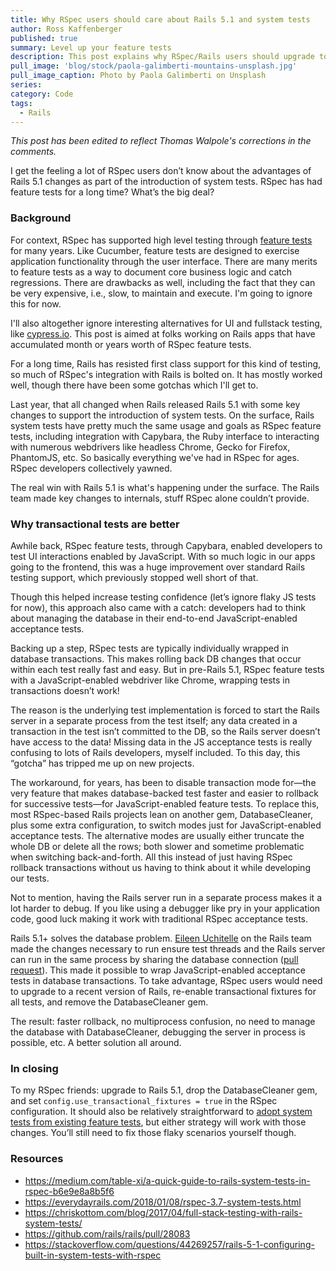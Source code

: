 ```yaml
---
title: Why RSpec users should care about Rails 5.1 and system tests
author: Ross Kaffenberger
published: true
summary: Level up your feature tests
description: This post explains why RSpec/Rails users should upgrade to Rails 5.1 and drop the DatabaseCleaner gem for JavaScript-enabled acceptance tests.
pull_image: 'blog/stock/paola-galimberti-mountains-unsplash.jpg'
pull_image_caption: Photo by Paola Galimberti on Unsplash
series:
category: Code
tags:
  - Rails
---
```


*This post has been edited to reflect Thomas Walpole's corrections in the comments.*

I get the feeling a lot of RSpec users don’t know about the advantages of Rails 5.1 changes as part of the introduction of system tests. RSpec has had feature tests for a long time? What’s the big deal?

### Background

For context, RSpec has supported high level testing through [feature tests](https://relishapp.com/rspec/rspec-rails/docs/feature-specs/feature-spec) for many years. Like Cucumber, feature tests are designed to exercise application functionality through the user interface. There are many merits to feature tests as a way to document core business logic and catch regressions. There are drawbacks as well, including the fact that they can be very expensive, i.e., slow, to maintain and execute. I'm going to ignore this for now.

I'll also altogether ignore interesting alternatives for UI and fullstack testing, like [cypress.io](https://www.cypress.io/). This post is aimed at folks working on Rails apps that have accumulated month or years worth of RSpec feature tests.

For a long time, Rails has resisted first class support for this kind of testing, so much of RSpec's integration with Rails is bolted on. It has mostly worked well, though there have been some gotchas which I'll get to.

Last year, that all changed when Rails released Rails 5.1 with some key changes to support the introduction of system tests. On the surface, Rails system tests have pretty much the same usage and goals as RSpec feature tests, including integration with Capybara, the Ruby interface to interacting with numerous webdrivers like headless Chrome, Gecko for Firefox, PhantomJS, etc. So basically everything we've had in RSpec for ages. RSpec developers collectively yawned.

The real win with Rails 5.1 is what's happening under the surface. The Rails team made key changes to internals, stuff RSpec alone couldn’t provide.

### Why transactional tests are better

Awhile back, RSpec feature tests, through Capybara, enabled developers to test UI interactions enabled by JavaScript. With so much logic in our apps going to the frontend, this was a huge improvement over standard Rails testing support, which previously stopped well short of that.

Though this helped increase testing confidence (let’s ignore flaky JS tests for now), this approach also came with a catch: developers had to think about managing the database in their end-to-end JavaScript-enabled acceptance tests.

Backing up a step, RSpec tests are typically individually wrapped in database transactions. This makes rolling back DB changes that occur within each test really fast and easy. But in pre-Rails 5.1, RSpec feature tests with a JavaScript-enabled webdriver like Chrome, wrapping tests in transactions doesn’t work!

The reason is the underlying test implementation is forced to start the Rails server in a separate process from the test itself; any data created in a transaction in the test isn’t committed to the DB, so the Rails server doesn’t have access to the data! Missing data in the JS acceptance tests is really confusing to lots of Rails developers, myself included. To this day, this “gotcha” has tripped me up on new projects.

The workaround, for years, has been to disable transaction mode for—the very feature that makes database-backed test faster and easier to rollback for successive tests—for JavaScript-enabled feature tests. To replace this, most RSpec-based Rails projects lean on another gem, DatabaseCleaner, plus some extra configuration, to switch modes just for JavaScript-enabled acceptance tests. The alternative modes are usually either truncate the whole DB or delete all the rows; both slower and sometime problematic when switching back-and-forth. All this instead of just having RSpec rollback transactions without us having to think about it while developing our tests.

Not to mention, having the Rails server run in a separate process makes it a lot harder to debug. If you like using a debugger like pry in your application code, good luck making it work with traditional RSpec acceptance tests.

Rails 5.1+ solves the database problem. [Eileen Uchitelle](https://github.com/eileencodes) on the Rails team made the changes necessary to run ensure test threads and the Rails server can run in the same process by sharing the database connection ([pull request](https://github.com/rails/rails/pull/28083)). This made it possible to wrap JavaScript-enabled acceptance tests in database transactions. To take advantage, RSpec users would need to upgrade to a recent version of Rails, re-enable transactional fixtures for all tests, and remove the DatabaseCleaner gem.

The result: faster rollback, no multiprocess confusion, no need to manage the database with DatabaseCleaner, debugging the server in process is possible, etc. A better solution all around.

### In closing

To my RSpec friends: upgrade to Rails 5.1, drop the DatabaseCleaner gem, and set  `config.use_transactional_fixtures = true` in the RSpec configuration. It should also be relatively straightforward to [adopt system tests from existing feature tests](https://medium.com/table-xi/a-quick-guide-to-rails-system-tests-in-rspec-b6e9e8a8b5f6), but either strategy will work with those changes. You’ll still need to fix those flaky scenarios yourself though.

### Resources

* https://medium.com/table-xi/a-quick-guide-to-rails-system-tests-in-rspec-b6e9e8a8b5f6
* https://everydayrails.com/2018/01/08/rspec-3.7-system-tests.html
* https://chriskottom.com/blog/2017/04/full-stack-testing-with-rails-system-tests/
* https://github.com/rails/rails/pull/28083
* https://stackoverflow.com/questions/44269257/rails-5-1-configuring-built-in-system-tests-with-rspec
